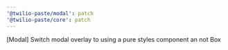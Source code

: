 ```yaml
---
'@twilio-paste/modal': patch
'@twilio-paste/core': patch
---
```


[Modal] Switch modal overlay to using a pure styles component an not Box
